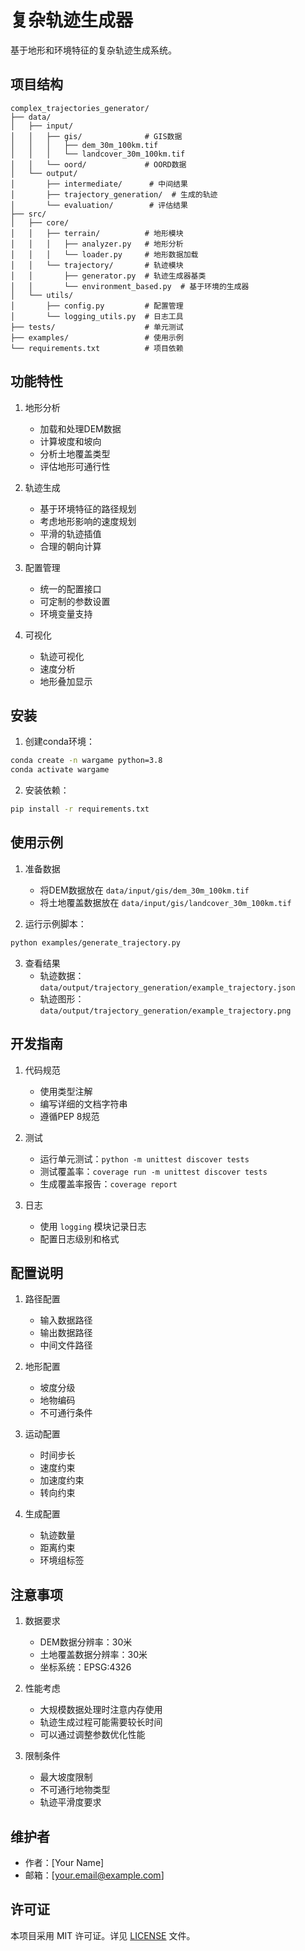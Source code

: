 # 复杂轨迹生成器

基于地形和环境特征的复杂轨迹生成系统。

## 项目结构

```
complex_trajectories_generator/
├── data/
│   ├── input/
│   │   ├── gis/              # GIS数据
│   │   │   ├── dem_30m_100km.tif
│   │   │   └── landcover_30m_100km.tif
│   │   └── oord/             # OORD数据
│   └── output/
│       ├── intermediate/      # 中间结果
│       ├── trajectory_generation/  # 生成的轨迹
│       └── evaluation/        # 评估结果
├── src/
│   ├── core/
│   │   ├── terrain/          # 地形模块
│   │   │   ├── analyzer.py   # 地形分析
│   │   │   └── loader.py     # 地形数据加载
│   │   └── trajectory/       # 轨迹模块
│   │       ├── generator.py  # 轨迹生成器基类
│   │       └── environment_based.py  # 基于环境的生成器
│   └── utils/
│       ├── config.py         # 配置管理
│       └── logging_utils.py  # 日志工具
├── tests/                    # 单元测试
├── examples/                 # 使用示例
└── requirements.txt          # 项目依赖
```

## 功能特性

1. 地形分析
   - 加载和处理DEM数据
   - 计算坡度和坡向
   - 分析土地覆盖类型
   - 评估地形可通行性

2. 轨迹生成
   - 基于环境特征的路径规划
   - 考虑地形影响的速度规划
   - 平滑的轨迹插值
   - 合理的朝向计算

3. 配置管理
   - 统一的配置接口
   - 可定制的参数设置
   - 环境变量支持

4. 可视化
   - 轨迹可视化
   - 速度分析
   - 地形叠加显示

## 安装

1. 创建conda环境：
```bash
conda create -n wargame python=3.8
conda activate wargame
```

2. 安装依赖：
```bash
pip install -r requirements.txt
```

## 使用示例

1. 准备数据
   - 将DEM数据放在 `data/input/gis/dem_30m_100km.tif`
   - 将土地覆盖数据放在 `data/input/gis/landcover_30m_100km.tif`

2. 运行示例脚本：
```bash
python examples/generate_trajectory.py
```

3. 查看结果
   - 轨迹数据：`data/output/trajectory_generation/example_trajectory.json`
   - 轨迹图形：`data/output/trajectory_generation/example_trajectory.png`

## 开发指南

1. 代码规范
   - 使用类型注解
   - 编写详细的文档字符串
   - 遵循PEP 8规范

2. 测试
   - 运行单元测试：`python -m unittest discover tests`
   - 测试覆盖率：`coverage run -m unittest discover tests`
   - 生成覆盖率报告：`coverage report`

3. 日志
   - 使用 `logging` 模块记录日志
   - 配置日志级别和格式

## 配置说明

1. 路径配置
   - 输入数据路径
   - 输出数据路径
   - 中间文件路径

2. 地形配置
   - 坡度分级
   - 地物编码
   - 不可通行条件

3. 运动配置
   - 时间步长
   - 速度约束
   - 加速度约束
   - 转向约束

4. 生成配置
   - 轨迹数量
   - 距离约束
   - 环境组标签

## 注意事项

1. 数据要求
   - DEM数据分辨率：30米
   - 土地覆盖数据分辨率：30米
   - 坐标系统：EPSG:4326

2. 性能考虑
   - 大规模数据处理时注意内存使用
   - 轨迹生成过程可能需要较长时间
   - 可以通过调整参数优化性能

3. 限制条件
   - 最大坡度限制
   - 不可通行地物类型
   - 轨迹平滑度要求

## 维护者

- 作者：[Your Name]
- 邮箱：[your.email@example.com]

## 许可证

本项目采用 MIT 许可证。详见 [LICENSE](LICENSE) 文件。 
